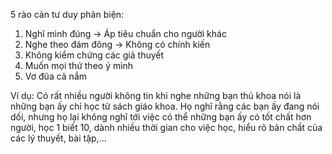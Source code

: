 5 rào cản tư duy phản biện:
1. Nghĩ mình đúng -> Áp tiêu chuẩn cho người khác
2. Nghe theo đám đông -> Không có chính kiến
3. Không kiểm chứng các giả thuyết
4. Muốn mọi thứ theo ý mình
5. Vơ đũa cả nắm

Ví dụ: Có rất nhiều người không tin khi nghe những bạn thủ khoa nói là những bạn ấy chỉ học từ sách giáo khoa. Họ nghĩ rằng các bạn ấy đang nói dối, nhưng họ lại không nghĩ tới việc có thể những bạn ấy có tốt chất hơn người, học 1 biết 10, dành nhiều thời gian cho việc học, hiểu rõ bản chất của các lý thuyết, bài tập,...
